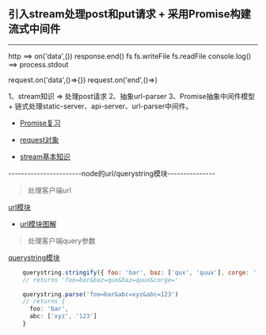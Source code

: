 
## 引入stream处理post和put请求 + 采用Promise构建流式中间件


------------------------------------------------------


http ==> on('data',()) response.end()
fs  fs.writeFile fs.readFile
console.log() ==> process.stdout

request.on('data',()=>{})
request.on('end',()=>)

1、stream知识 => 处理post请求 
2、抽象url-parser
3、Promise抽象中间件模型 + 链式处理static-server、api-server、url-parser中间件。


- [Promise复习](https://developer.mozilla.org/zh-CN/docs/Web/JavaScript/Reference/Global_Objects/Promise)

- [request对象](https://github.com/nodejs/node/blob/master/doc/api/http.md)

- [stream基本知识](https://github.com/nodejs/node/blob/master/doc/api/stream.md)



-----------------------node的url/querystring模块---------------

> 处理客户端url

[url模块](https://github.com/nodejs/node/blob/master/doc/api/url.md)

- [url模块图解](./3rd-assets/url.png)


> 处理客户端query参数

[querystring模块](https://github.com/nodejs/node/blob/master/doc/api/querystring.md)

```javascript
	querystring.stringify({ foo: 'bar', baz: ['qux', 'quux'], corge: '' })
	// returns 'foo=bar&baz=qux&baz=quux&corge='

	querystring.parse('foo=bar&abc=xyz&abc=123')
	// returns {
	  foo: 'bar',
	  abc: ['xyz', '123']
	}
```
